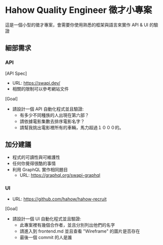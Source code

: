 # Hahow Quality Engineer 徵才小專案

這是一個小型的徵才專案，會需要你使用熟悉的框架與語言來實作 API & UI 的驗證

## 細部需求

### API

[API Spec]

- URL: https://swapi.dev/
- 相關的限制可以參考網站文件

[Goal]

- 請設計一個 API 自動化程式並且驗證:
  - 有多少不同種族的人出現在第六部？
  - 請依據電影集數去排序電影名字？
  - 請幫我挑出電影裡所有的車輛，馬力超過１０００的。

## 加分建議

- 程式的可讀性與可維護性
- 任何你覺得很酷的事情
- 利用 GraphQL 實作相同題目
  - URL: https://graphql.org/swapi-graphql

### UI

- URL: https://github.com/hahow/hahow-recruit

[Goal]

- 請設計一個 UI 自動化程式並且驗證:
  - 此專案裡有幾個合作者，並且分別列出他們的名字
  - 請進入到 frontend.md 並且查看 "Wireframe" 的圖片是否存在
  - 最後一個 commit 的人是誰
